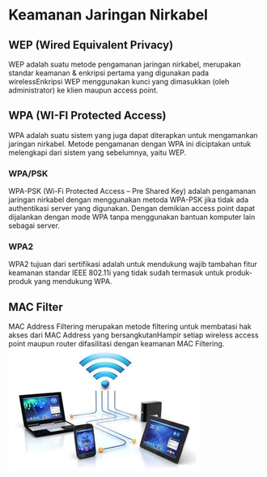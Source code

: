 # Keamanan Jaringan Nirkabel
## WEP (Wired Equivalent Privacy)
WEP adalah suatu metode pengamanan jaringan nirkabel, merupakan standar keamanan & enkripsi pertama yang digunakan pada wirelessEnkripsi WEP menggunakan kunci yang dimasukkan (oleh administrator) ke klien maupun access point.
## WPA (WI-FI Protected Access)
WPA adalah suatu sistem yang juga dapat diterapkan untuk mengamankan jaringan nirkabel. Metode pengamanan dengan WPA ini diciptakan untuk melengkapi dari sistem yang sebelumnya, yaitu WEP. 
### WPA/PSK
WPA-PSK (Wi-Fi Protected Access – Pre Shared Key) adalah pengamanan jaringan nirkabel dengan menggunakan metoda WPA-PSK jika tidak ada authentikasi server yang digunakan. Dengan demikian access point dapat dijalankan dengan mode WPA tanpa menggunakan bantuan komputer lain sebagai server.
### WPA2
WPA2 tujuan dari sertifikasi adalah untuk mendukung wajib tambahan fitur keamanan standar IEEE 802.11i yang tidak sudah termasuk untuk produk-produk yang mendukung WPA.
## MAC Filter
MAC Address Filtering merupakan metode filtering untuk membatasi hak akses dari MAC Address yang bersangkutanHampir setiap wireless access point maupun router difasilitasi dengan keamanan MAC Filtering. 
![Image](foto_nirkabel.png)
